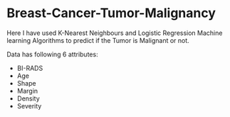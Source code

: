 # Breast-Cancer-Tumor-Malignancy


Here I have used K-Nearest Neighbours and Logistic Regression Machine learning Algorithms to predict if the Tumor is Malignant or not.

Data has following 6 attributes:
+ BI-RADS
+ Age
+ Shape
+ Margin
+ Density
+ Severity

